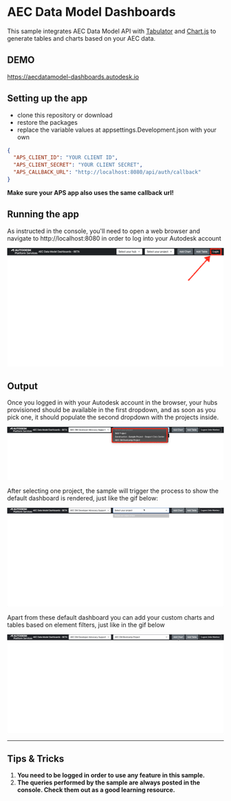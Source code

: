 # AEC Data Model Dashboards

This sample integrates AEC Data Model API with [Tabulator](https://tabulator.info) and [Chart.js](https://www.chartjs.org) to generate tables and charts based on your AEC data.

## DEMO

https://aecdatamodel-dashboards.autodesk.io

## Setting up the app

- clone this repository or download
- restore the packages
- replace the variable values at appsettings.Development.json with your own

```json
{
  "APS_CLIENT_ID": "YOUR CLIENT ID",
  "APS_CLIENT_SECRET": "YOUR CLIENT SECRET",
  "APS_CALLBACK_URL": "http://localhost:8080/api/auth/callback"
}
```

**Make sure your APS app also uses the same callback url!**

## Running the app

As instructed in the console, you'll need to open a web browser and navigate to http://localhost:8080 in order to log into your Autodesk account

![login](./readme/login.png)

## Output

Once you logged in with your Autodesk account in the browser, your hubs provisioned should be available in the first dropdown, and as soon as you pick one, it should populate the second dropdown with the projects inside.

![project selection](./readme/projectselection.png)

After selecting one project, the sample will trigger the process to show the default dashboard is rendered, just like the gif below:

![Default Dashboard](./readme/defaultdashboard.gif)

Apart from these default dashboard you can add your custom charts and tables based on element filters, just like in the gif below

![Custom Chart](./readme/customchart.gif)

---

## Tips & Tricks

1. **You need to be logged in order to use any feature in this sample.**
2. **The queries performed by the sample are always posted in the console. Check them out as a good learning resource.**
